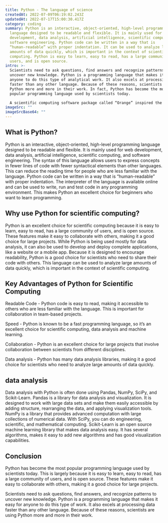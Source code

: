 ```yaml
---
title: Python - The language of science
createdAt: 2022-07-09T06:19:02.243Z
updatedAt: 2022-07-17T15:00:30.417Z
category: coding
summary: Python is an interactive, object-oriented, high-level programming
  language designed to be readable and flexible. It is mainly used for web
  development, data analysis, artificial intelligence, scientific computing, and
  software engineering. Python code can be written in a way that is
  “human-readable” with proper indentation. It can be used to analyze large
  amounts of data quickly, which is important in the context of scientific
  computing. Python is easy to learn, easy to read, has a large community of
  users, and is open source.
intro: >-
  Scientists need to ask questions, find answers and recognize patterns to
  uncover new knowledge. Python is a programming language that makes it easy for
  anyone to do this type of analytical work. It also excels at processing data
  faster than any other language. Because of these reasons, scientists are using
  Python more and more in their work. In fact, Python has become the most
  popular programming language used by scientists today. 

  A scientific computing software package called “Orange” inspired the creation of Python because its creator wanted to make something easier to use. Other programming languages like MATLAB were not user-friendly enough for general-purpose scientific computing so Guido van Rossum created his own version of it. He named it “Python” after the British comedy group Monty Python – he was a fan -- and published it as an open source project in 1991 with the New York University AI Lab as its first users.
imageSrc: ""
imageSrcBase64: ""
---
```


## What is Python?

Python is an interactive, object-oriented, high-level programming language designed to be readable and flexible. It is mainly used for web development, data analysis, artificial intelligence, scientific computing, and software engineering. The syntax of this language allows users to express concepts in fewer lines of code with fewer syntactical elements than other languages. This can reduce the reading time for people who are less familiar with the language. Python code can be written in a way that is “human-readable” with proper indentation. The interpreter of the language is available online and can be used to write, run and test code in any programming environment. This makes Python an excellent choice for beginners who want to learn programming.

## Why use Python for scientific computing?

Python is an excellent choice for scientific computing because it is easy to learn, easy to read, has a large community of users, and is open source. These features make it easy to collaborate with others, making it a good choice for large projects. While Python is being used mostly for data analysis, it can also be used to develop and deploy complete applications, like a website or a mobile app. Because it is designed to encourage readability, Python is a good choice for scientists who need to share their code with others. This language can be used to analyze large amounts of data quickly, which is important in the context of scientific computing.

## Key Advantages of Python for Scientific Computing

Readable Code - Python code is easy to read, making it accessible to others who are less familiar with the language. This is important for collaboration in team-based projects.

Speed - Python is known to be a fast programming language, so it’s an excellent choice for scientific computing, data analysis and machine learning.

Collaboration - Python is an excellent choice for large projects that involve collaboration between scientists from different disciplines.

Data analysis - Python has many data analysis libraries, making it a good choice for scientists who need to analyze large amounts of data quickly.

## data analysis

Data analysis with Python is often done using Pandas, NumPy, SciPy, and Scikit-Learn. Pandas is a library for data analysis and visualization. It is designed to work with large data sets and make them easily accessible by adding structure, rearranging the data, and applying visualization tools. NumPy is a library that provides advanced computation with large collections of numerical data. With SciPy, you can do engineering, scientific, and mathematical computing. Scikit-Learn is an open source machine learning library that makes data analysis easy. It has several algorithms, makes it easy to add new algorithms and has good visualization capabilities.

## Conclusion

Python has become the most popular programming language used by scientists today. This is largely because it is easy to learn, easy to read, has a large community of users, and is open source. These features make it easy to collaborate with others, making it a good choice for large projects.

Scientists need to ask questions, find answers, and recognize patterns to uncover new knowledge. Python is a programming language that makes it easy for anyone to do this type of work. It also excels at processing data faster than any other language. Because of these reasons, scientists are using Python more and more in their work.
